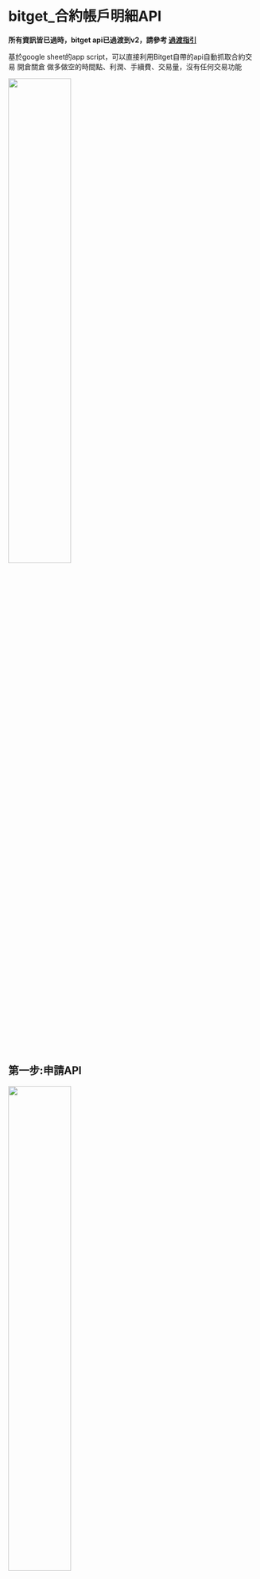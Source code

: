 # bitget_合約帳戶明細API

**所有資訊皆已過時，bitget api已過渡到v2，請參考 [過渡指引](https://www.bitget.com/api-doc/common/release-note)**

基於google sheet的app script，可以直接利用Bitget自帶的api自動抓取合約交易 開倉關倉 做多做空的時間點、利潤、手續費、交易量，沒有任何交易功能

<img src="https://user-images.githubusercontent.com/24865458/154845599-ae553e9e-ecbe-4acf-8332-f55940795986.png" width="50%">

## 第一步:申請API

<img src="https://user-images.githubusercontent.com/24865458/154844906-09d00271-70d9-452d-ae4e-479df442d785.png" width="50%">

右上角點擊API管理，如果沒有綁定google authenticator的這時候會要求你綁定

<img src="https://user-images.githubusercontent.com/24865458/154845011-ddeab17d-cb12-4abd-a4c1-f8b65b20490d.png" width="50%">

passphrase的部分很像密碼，在此處輸入後就不會再出現，須牢記

 權限方面建議不要將交易打開，以免有財產被盜走的風險存在，ip那格請留白，不要有任何ip的限制

 接著下一步後可以得到三個東西，apikey, secretkey, passphrase

 apikey:類似於你的api的帳號

 secretkey:非常重要，加密的鑰匙

 passphrase:類似於你的api的密碼
 
## 第二步:建立google sheet的副本

https://docs.google.com/spreadsheets/d/1ykDxYzQgo47Dquxjiep8bJs72wooCtWLTIy88zJRpEE/

點選左上角建立副本，你可以得到一份試算表出現在你的雲端硬碟

## 第三步:填入內容

此處就兩個部分需要填入

### 所需的時間區間

<img src="https://user-images.githubusercontent.com/24865458/154845414-cee6028c-40ae-4fda-837f-4e02594ed0b8.png" width="50%">

### 你的apikey,secretkey,passphrase

<img src="https://user-images.githubusercontent.com/24865458/154845538-a2d058a2-4d23-4b91-a089-d3e2a9c00489.png" width="50%">

## 可能會遇到的問題

### 1.未開放權限，請放心地按下允許

<img src="https://user-images.githubusercontent.com/24865458/154935431-055132b4-e84b-4dd7-83ff-10b48e41d5fc.png" width="50%">
